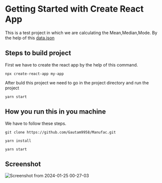 # Getting Started with Create React App

This is a test project in which we are calculating the Mean,Median,Mode. By the help of this [data.json](https://drive.google.com/file/d/1td86FL0GyVYcKBUGY-8HX_wgeSDxWAsa/view)

## Steps to build project

First we have to create the react app by the help of this command.

`npx create-react-app my-app`

After buld this project we need to go in the project directory and run the project

`yarn start`

## How you run this in you machine

We have to follow these steps.

`git clone https://github.com/Gautam9958/Manufac.git`

`yarn install`

`yarn start`

## Screenshot

![Screenshot from 2024-01-25 00-27-03](https://github.com/Gautam9958/Manufac/assets/77527062/09a5f669-d2fe-4d68-8761-ae748bd95375)


